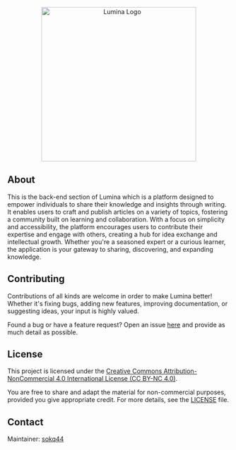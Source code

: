 <p align="center">
  <img width="350" src="https://illumina-me.org/images/logo-text.png" alt="Lumina Logo">
</p>

## About

This is the back-end section of Lumina which is a platform designed to empower individuals to share their knowledge and insights through writing. It enables users to craft and publish articles on a variety of topics, fostering a community built on learning and collaboration. With a focus on simplicity and accessibility, the platform encourages users to contribute their expertise and engage with others, creating a hub for idea exchange and intellectual growth. Whether you're a seasoned expert or a curious learner, the application is your gateway to sharing, discovering, and expanding knowledge.

## Contributing

Contributions of all kinds are welcome in order to make Lumina better! Whether it's fixing bugs, adding new features, improving documentation, or suggesting ideas, your input is highly valued.

Found a bug or have a feature request? Open an issue [here](https://github.com/sokq44/lumina-back-end/issues) and provide as much detail as possible.

## License

This project is licensed under the [Creative Commons Attribution-NonCommercial 4.0 International License (CC BY-NC 4.0)](https://creativecommons.org/licenses/by-nc/4.0/).

You are free to share and adapt the material for non-commercial purposes, provided you give appropriate credit. For more details, see the [LICENSE](./LICENSE) file.

## Contact

Maintainer: [sokq44](mailto:sokq44@gmail.com)
